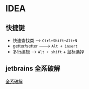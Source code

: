 # IDEA

## 快捷键
* 快速查找类 -->  `Ctrl+Shift+Alt+N`
* getter/setter  ---> `Alt + insert`
* 多行编辑  -->  `Alt + shift` + 鼠标选择

## jetbrains 全系破解

[全系破解](https://blog.csdn.net/active_it/article/details/80669423)

